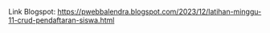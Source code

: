 Link Blogspot: https://pwebbalendra.blogspot.com/2023/12/latihan-minggu-11-crud-pendaftaran-siswa.html
